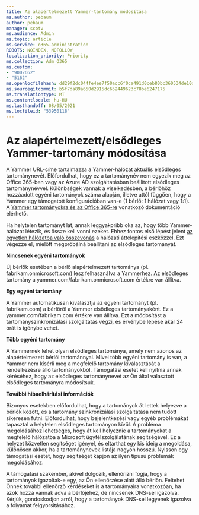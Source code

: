 ```yaml
---
title: Az alapértelmezett Yammer-tartomány módosítása
ms.author: pebaum
author: pebaum
manager: scotv
ms.audience: Admin
ms.topic: article
ms.service: o365-administration
ROBOTS: NOINDEX, NOFOLLOW
localization_priority: Priority
ms.collection: Adm_O365
ms.custom:
- "9002662"
- "5162"
ms.openlocfilehash: dd29f2dc044fe4ee7f50acc6f0ca491d0ceb80bc360534de10d4010230614f80
ms.sourcegitcommit: b5f7da89a650d2915dc652449623c78be6247175
ms.translationtype: MT
ms.contentlocale: hu-HU
ms.lasthandoff: 08/05/2021
ms.locfileid: "53950118"
---
```

# <a name="changing-the-defaultprimary-yammer-domain"></a>Az alapértelmezett/elsődleges Yammer-tartomány módosítása

A Yammer URL-címe tartalmazza a Yammer-hálózat aktuális elsődleges tartománynevét. Előfordulhat, hogy ez a tartománynév nem egyezik meg az Office 365-ben vagy az Azure AD szolgáltatásban beállított elsődleges tartománynévvel. Különbségek vannak a viselkedésben, a bérlőhöz hozzáadott egyéni tartományok száma alapján, illetve attól függően, hogy a Yammer egy támogatott konfigurációban van-e (1 bérlő: 1 hálózat vagy 1:1). A [Yammer tartományokra és az Office 365-re](https://docs.microsoft.com/yammer/configure-your-yammer-network/manage-yammer-domains) vonatkozó dokumentáció elérhető.

Ha helytelen tartományt lát, annak leggyakoribb oka az, hogy több Yammer-hálózat létezik, és össze kell vonni ezeket. Ehhez fontos első lépést jelent [az egyetlen hálózatba való összevonás](https://docs.microsoft.com/yammer/configure-your-yammer-network/consolidate-multiple-yammer-networks) a hálózati áttelepítési eszközzel. Ezt végezze el, mielőtt megpróbálná beállítani az elsődleges tartományát.

**Nincsenek egyéni tartományok**

Új bérlők esetében a bérlő alapértelmezett tartománya (pl. fabrikam.onmicrosoft.com) lesz felhasználva a Yammerhez. Az elsődleges tartomány a yammer.com/fabrikam.onmicrosoft.com értékre van állítva.

**Egy egyéni tartomány**

A Yammer automatikusan kiválasztja az egyéni tartományt (pl. fabrikam.com) a bérlőről a Yammer elsődleges tartományaként. Ez a yammer.com/fabrikam.com értékre van állítva. Ezt a módosítást a tartományszinkronizálási szolgáltatás végzi, és érvénybe lépése akár 24 órát is igénybe vehet.

**Több egyéni tartomány**

A Yammernek lehet olyan elsődleges tartománya, amely nem azonos az alapértelmezett bérlői tartománnyal. Mivel több egyéni tartomány is van, a Yammer nem kísérli meg a megfelelő tartomány kiválasztását a rendelkezésre álló tartományokból. Támogatási esetet kell nyitnia annak kéréséhez, hogy az elsődleges tartománynevet az Ön által választott elsődleges tartományra módosítsuk.

**További hibaelhárítási információk**

Bizonyos esetekben előfordulhat, hogy a tartományok át lettek helyezve a bérlők között, és a tartomány szinkronizálási szolgáltatása nem tudott sikeresen futni. Előfordulhat, hogy bejelentkezési vagy egyéb problémákat tapasztal a helytelen elsődleges tartományon kívül. A probléma megoldásához lehetséges, hogy át kell helyeznie a tartományokat a megfelelő hálózatba a Microsoft ügyfélszolgálatának segítségével. Ez a helyzet közvetlen segítséget igényel, és eltarthat egy kis ideig a megoldása, különösen akkor, ha a tartománynevek listája nagyon hosszú. Nyisson egy támogatási esetet, hogy segítséget kapjon az ilyen típusú problémák megoldásához.

A támogatási szakember, akivel dolgozik, ellenőrizni fogja, hogy a tartományok igazoltak-e egy, az Ön ellenőrzése alatt álló bérlőn. Feltehet Önnek további ellenőrző kérdéseket is a tartományaira vonatkozóan, ha azok hozzá vannak adva a bérlőjéhez, de nincsenek DNS-sel igazolva. Kérjük, gondoskodjon arról, hogy a tartományok DNS-sel legyenek igazolva a folyamat felgyorsításához.
